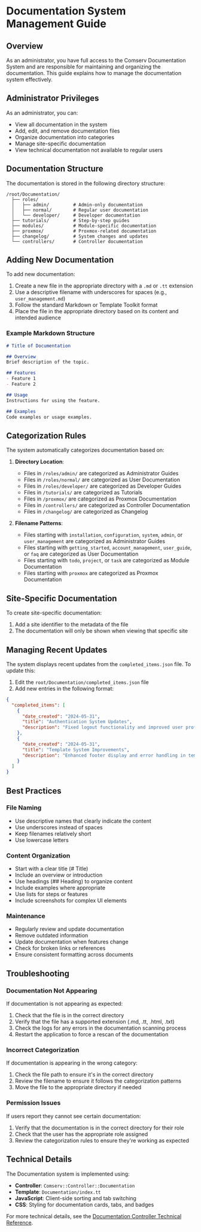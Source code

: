 # Documentation System Management Guide

## Overview

As an administrator, you have full access to the Comserv Documentation System and are responsible for maintaining and organizing the documentation. This guide explains how to manage the documentation system effectively.

## Administrator Privileges

As an administrator, you can:

- View all documentation in the system
- Add, edit, and remove documentation files
- Organize documentation into categories
- Manage site-specific documentation
- View technical documentation not available to regular users

## Documentation Structure

The documentation is stored in the following directory structure:

```
/root/Documentation/
  ├── roles/
  │   ├── admin/         # Admin-only documentation
  │   ├── normal/        # Regular user documentation
  │   └── developer/     # Developer documentation
  ├── tutorials/         # Step-by-step guides
  ├── modules/           # Module-specific documentation
  ├── proxmox/           # Proxmox-related documentation
  ├── changelog/         # System changes and updates
  └── controllers/       # Controller documentation
```

## Adding New Documentation

To add new documentation:

1. Create a new file in the appropriate directory with a `.md` or `.tt` extension
2. Use a descriptive filename with underscores for spaces (e.g., `user_management.md`)
3. Follow the standard Markdown or Template Toolkit format
4. Place the file in the appropriate directory based on its content and intended audience

### Example Markdown Structure

```markdown
# Title of Documentation

## Overview
Brief description of the topic.

## Features
- Feature 1
- Feature 2

## Usage
Instructions for using the feature.

## Examples
Code examples or usage examples.
```

## Categorization Rules

The system automatically categorizes documentation based on:

1. **Directory Location**:
   - Files in `/roles/admin/` are categorized as Administrator Guides
   - Files in `/roles/normal/` are categorized as User Documentation
   - Files in `/roles/developer/` are categorized as Developer Guides
   - Files in `/tutorials/` are categorized as Tutorials
   - Files in `/proxmox/` are categorized as Proxmox Documentation
   - Files in `/controllers/` are categorized as Controller Documentation
   - Files in `/changelog/` are categorized as Changelog

2. **Filename Patterns**:
   - Files starting with `installation`, `configuration`, `system`, `admin`, or `user_management` are categorized as Administrator Guides
   - Files starting with `getting_started`, `account_management`, `user_guide`, or `faq` are categorized as User Documentation
   - Files starting with `todo`, `project`, or `task` are categorized as Module Documentation
   - Files starting with `proxmox` are categorized as Proxmox Documentation

## Site-Specific Documentation

To create site-specific documentation:

1. Add a site identifier to the metadata of the file
2. The documentation will only be shown when viewing that specific site

## Managing Recent Updates

The system displays recent updates from the `completed_items.json` file. To update this:

1. Edit the `root/Documentation/completed_items.json` file
2. Add new entries in the following format:

```json
{
  "completed_items": [
    {
      "date_created": "2024-05-31",
      "title": "Authentication System Updates",
      "description": "Fixed logout functionality and improved user profile management."
    },
    {
      "date_created": "2024-05-31",
      "title": "Template System Improvements",
      "description": "Enhanced footer display and error handling in templates."
    }
  ]
}
```

## Best Practices

### File Naming

- Use descriptive names that clearly indicate the content
- Use underscores instead of spaces
- Keep filenames relatively short
- Use lowercase letters

### Content Organization

- Start with a clear title (# Title)
- Include an overview or introduction
- Use headings (## Heading) to organize content
- Include examples where appropriate
- Use lists for steps or features
- Include screenshots for complex UI elements

### Maintenance

- Regularly review and update documentation
- Remove outdated information
- Update documentation when features change
- Check for broken links or references
- Ensure consistent formatting across documents

## Troubleshooting

### Documentation Not Appearing

If documentation is not appearing as expected:

1. Check that the file is in the correct directory
2. Verify that the file has a supported extension (.md, .tt, .html, .txt)
3. Check the logs for any errors in the documentation scanning process
4. Restart the application to force a rescan of the documentation

### Incorrect Categorization

If documentation is appearing in the wrong category:

1. Check the file path to ensure it's in the correct directory
2. Review the filename to ensure it follows the categorization patterns
3. Move the file to the appropriate directory if needed

### Permission Issues

If users report they cannot see certain documentation:

1. Verify that the documentation is in the correct directory for their role
2. Check that the user has the appropriate role assigned
3. Review the categorization rules to ensure they're working as expected

## Technical Details

The Documentation system is implemented using:

- **Controller**: `Comserv::Controller::Documentation`
- **Template**: `Documentation/index.tt`
- **JavaScript**: Client-side sorting and tab switching
- **CSS**: Styling for documentation cards, tabs, and badges

For more technical details, see the [Documentation Controller Technical Reference](/Documentation/roles/developer/Documentation_Controller).